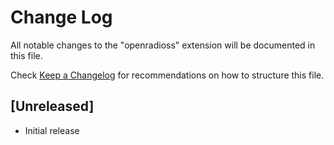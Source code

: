 # Change Log

All notable changes to the "openradioss" extension will be documented in this file.

Check [Keep a Changelog](http://keepachangelog.com/) for recommendations on how to structure this file.

## [Unreleased]

- Initial release